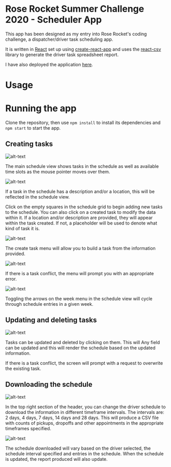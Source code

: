 # Rose Rocket Summer Challenge 2020 - Scheduler App

This app has been designed as my entry into Rose Rocket's coding challenge, a dispatcher/driver task scheduling app.

It is written in [React](https://reactjs.org/) set up using [create-react-app](https://github.com/facebook/create-react-app) and uses the [react-csv](https://www.npmjs.com/package/react-csv) library to generate the driver task spreadsheet report.

I have also deployed the application [here](https://rr-summer-2020-kc.herokuapp.com/).

# Usage

# Running the app

Clone the repository, then use `npm install` to install its dependencies and `npm start` to start the app. 

## Creating tasks

![alt-text](https://github.com/kevinconvery/rr-summer-challenge/blob/master/public/images/scheduler-main-view-2.png "Picture of the main view, no cells highlighted.")

The main schedule view shows tasks in the schedule as well as available time slots as the mouse pointer moves over them.

![alt-text](https://github.com/kevinconvery/rr-summer-challenge/blob/master/public/images/scheduler-main-view-1.png "Picture of the main view with descriptions and/or locations, and also a highlighted cell.")

If a task in the schedule has a description and/or a location, this will be reflected in the schedule view.

Click on the empty squares in the schedule grid to begin adding new tasks to the schedule. You can also click on a created task to modify the data within it. If a location and/or description are provided, they will appear within the task created. If not, a placeholder will be used to denote what kind of task it is.

![alt-text](https://github.com/kevinconvery/rr-summer-challenge/blob/master/public/images/create-task-screen.png "Create task screen")

The create task menu will allow you to build a task from the information provided.

![alt-text](https://github.com/kevinconvery/rr-summer-challenge/blob/master/public/images/create-overwrite-screen.png "Error screen from the create menu")

If there is a task conflict, the menu will prompt you with an appropriate error.

![alt-text](https://github.com/kevinconvery/rr-summer-challenge/blob/master/public/images/toggle-week-menu-image.png "Week toggle menu image.")

Toggling the arrows on the week menu in the schedule view will cycle through schedule entries in a given week.

## Updating and deleting tasks

![alt-text](https://github.com/kevinconvery/rr-summer-challenge/blob/master/public/images/edit-task-screen.png "Edit Task Screen")

Tasks can be updated and deleted by clicking on them. This will  Any field can be updated and this will render the schedule based on the updated information. 

If there is a task conflict, the screen will prompt with a request to overwrite the existing task.

## Downloading the schedule

![alt-text](https://github.com/kevinconvery/rr-summer-challenge/blob/master/public/images/schedule-download-menu.png "Scheduler Download Menu")

In the top right section of the header, you can change the driver schedule to download the information in different timeframe intervals. The intervals are: 2 days, 4 days, 7 days, 14 days and 28 days. This will produce a CSV file with counts of pickups, dropoffs and other appointments in the appropriate timeframes specified.

![alt-text](https://github.com/kevinconvery/rr-summer-challenge/blob/master/public/images/download-spreadsheet-sample.png "Sample timeframe report for a driver.")

The schedule downloaded will vary based on the driver selected, the schedule interval specified and entries in the schedule. When the schedule is updated, the report produced will also update.
